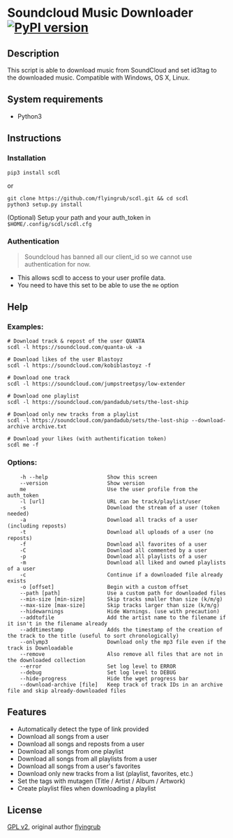 # Soundcloud Music Downloader [![PyPI version](https://img.shields.io/pypi/v/scdl.svg)](https://pypi.python.org/pypi/scdl/)
## Description

This script is able to download music from SoundCloud and set id3tag to the downloaded music.
Compatible with Windows, OS X, Linux.


## System requirements

* Python3


## Instructions
### Installation
```
pip3 install scdl
```
or
```
git clone https://github.com/flyingrub/scdl.git && cd scdl
python3 setup.py install
```
(Optional) Setup your path and your auth_token in `$HOME/.config/scdl/scdl.cfg`


### Authentication
> Soundcloud has banned all our client_id so we cannot use authentication for now.

* This allows scdl to access to your user profile data.
* You need to have this set to be able to use the `me` option


## Help
### Examples:
```
# Download track & repost of the user QUANTA
scdl -l https://soundcloud.com/quanta-uk -a

# Download likes of the user Blastoyz
scdl -l https://soundcloud.com/kobiblastoyz -f

# Download one track
scdl -l https://soundcloud.com/jumpstreetpsy/low-extender

# Download one playlist
scdl -l https://soundcloud.com/pandadub/sets/the-lost-ship

# Download only new tracks from a playlist
scdl -l https://soundcloud.com/pandadub/sets/the-lost-ship --download-archive archive.txt

# Download your likes (with authentification token)
scdl me -f
```

### Options:
```
    -h --help                   Show this screen
    --version                   Show version
    me                          Use the user profile from the auth_token
    -l [url]                    URL can be track/playlist/user
    -s                          Download the stream of a user (token needed)
    -a                          Download all tracks of a user (including reposts)
    -t                          Download all uploads of a user (no reposts)
    -f                          Download all favorites of a user
    -C                          Download all commented by a user
    -p                          Download all playlists of a user
    -m                          Download all liked and owned playlists of a user
    -c                          Continue if a downloaded file already exists
    -o [offset]                 Begin with a custom offset
    --path [path]               Use a custom path for downloaded files
    --min-size [min-size]       Skip tracks smaller than size (k/m/g)
    --max-size [max-size]       Skip tracks larger than size (k/m/g)
    --hidewarnings              Hide Warnings. (use with precaution)
    --addtofile                 Add the artist name to the filename if it isn't in the filename already
    --addtimestamp              Adds the timestamp of the creation of the track to the title (useful to sort chronologically)
    --onlymp3                   Download only the mp3 file even if the track is Downloadable
    --remove                    Also remove all files that are not in the downloaded collection
    --error                     Set log level to ERROR
    --debug                     Set log level to DEBUG
    --hide-progress             Hide the wget progress bar
    --download-archive [file]   Keep track of track IDs in an archive file and skip already-downloaded files
```


## Features
* Automatically detect the type of link provided
* Download all songs from a user
* Download all songs and reposts from a user
* Download all songs from one playlist
* Download all songs from all playlists from a user
* Download all songs from a user's favorites
* Download only new tracks from a list (playlist, favorites, etc.)
* Set the tags with mutagen (Title / Artist / Album / Artwork)
* Create playlist files when downloading a playlist


## License

[GPL v2](https://www.gnu.org/licenses/gpl-2.0.txt), original author [flyingrub](https://github.com/flyingrub)
